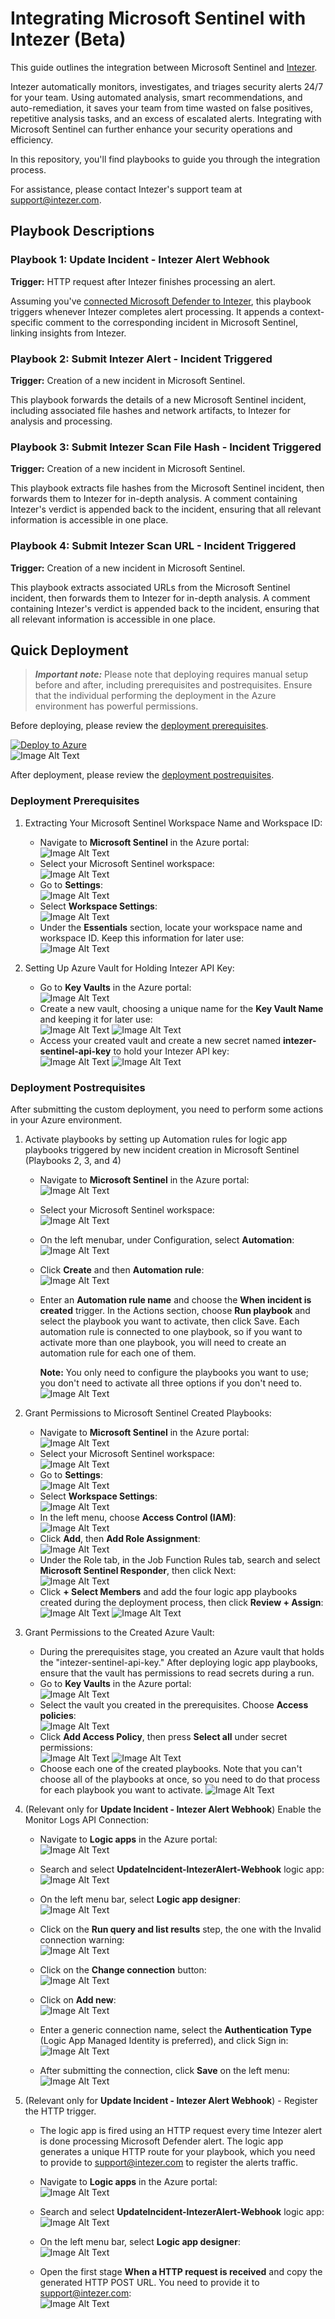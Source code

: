 # Integrating Microsoft Sentinel with Intezer (Beta)

This guide outlines the integration between Microsoft Sentinel and [Intezer](https://intezer.com/). 

Intezer automatically monitors, investigates, and triages security alerts 24/7 for your team. Using automated analysis, smart recommendations, and auto-remediation, it saves your team from time wasted on false positives, repetitive analysis tasks, and an excess of escalated alerts. Integrating with Microsoft Sentinel can further enhance your security operations and efficiency.

In this repository, you'll find playbooks to guide you through the integration process.

For assistance, please contact Intezer's support team at [support@intezer.com](mailto:support@intezer.com).

## Playbook Descriptions

### Playbook 1: Update Incident - Intezer Alert Webhook
**Trigger:** HTTP request after Intezer finishes processing an alert.

Assuming you've [connected Microsoft Defender to Intezer](https://support.intezer.com/hc/en-us/articles/7431169050652), this playbook triggers whenever Intezer completes alert processing. It appends a context-specific comment to the corresponding incident in Microsoft Sentinel, linking insights from Intezer.

### Playbook 2: Submit Intezer Alert - Incident Triggered
**Trigger:** Creation of a new incident in Microsoft Sentinel.

This playbook forwards the details of a new Microsoft Sentinel incident, including associated file hashes and network artifacts, to Intezer for analysis and processing.

### Playbook 3: Submit Intezer Scan File Hash - Incident Triggered
**Trigger:** Creation of a new incident in Microsoft Sentinel.

This playbook extracts file hashes from the Microsoft Sentinel incident, then forwards them to Intezer for in-depth analysis. A comment containing Intezer's verdict is appended back to the incident, ensuring that all relevant information is accessible in one place.

### Playbook 4: Submit Intezer Scan URL - Incident Triggered
**Trigger:** Creation of a new incident in Microsoft Sentinel.

This playbook extracts associated URLs from the Microsoft Sentinel incident, then forwards them to Intezer for in-depth analysis. A comment containing Intezer's verdict is appended back to the incident, ensuring that all relevant information is accessible in one place.

## Quick Deployment
> **_Important note:_**  Please note that deploying requires manual setup before and after, including prerequisites and postrequisites. Ensure that the individual performing the deployment in the Azure environment has powerful permissions.

Before deploying, please review the [deployment prerequisites](#deployment-prerequisites).

[![Deploy to Azure](https://aka.ms/deploytoazurebutton)](https://portal.azure.com/#create/Microsoft.Template/uri/https%3A%2F%2Fraw.githubusercontent.com%2Fintezer%2Fmicrosoft-sentinel-integration%2Fmain%2Fplaybooks%2Fazuredeploy.json)
<br/>
![Image Alt Text](.github/assets/images/sentinel-11.png)

After deployment, please review the [deployment postrequisites](#deployment-postrequisites).

### Deployment Prerequisites
1. Extracting Your Microsoft Sentinel Workspace Name and Workspace ID:
   - Navigate to **Microsoft Sentinel** in the Azure portal:  
     ![Image Alt Text](.github/assets/images/sentinel-1.png)
   - Select your Microsoft Sentinel workspace:  
     ![Image Alt Text](.github/assets/images/sentinel-2.png)
   - Go to **Settings**:  
     ![Image Alt Text](.github/assets/images/sentinel-3.png)
   - Select **Workspace Settings**:  
     ![Image Alt Text](.github/assets/images/sentinel-4.png)
   - Under the **Essentials** section, locate your workspace name and workspace ID. Keep this information for later use:  
     ![Image Alt Text](.github/assets/images/sentinel-5.png)

2. Setting Up Azure Vault for Holding Intezer API Key:
   - Go to **Key Vaults** in the Azure portal:  
     ![Image Alt Text](.github/assets/images/sentinel-6.png)
   - Create a new vault, choosing a unique name for the **Key Vault Name** and keeping it for later use:  
     ![Image Alt Text](.github/assets/images/sentinel-32.png)
     ![Image Alt Text](.github/assets/images/sentinel-33.png)
   - Access your created vault and create a new secret named **intezer-sentinel-api-key** to hold your Intezer API key:  
     ![Image Alt Text](.github/assets/images/sentinel-9.png)
     ![Image Alt Text](.github/assets/images/sentinel-10.png)

### Deployment Postrequisites
After submitting the custom deployment, you need to perform some actions in your Azure environment.

1. Activate playbooks by setting up Automation rules for logic app playbooks triggered by new incident creation in Microsoft Sentinel (Playbooks 2, 3, and 4)
   - Navigate to **Microsoft Sentinel** in the Azure portal:  
     ![Image Alt Text](.github/assets/images/sentinel-1.png)
   - Select your Microsoft Sentinel workspace:  
     ![Image Alt Text](.github/assets/images/sentinel-2.png)
   - On the left menubar, under Configuration, select **Automation**:<br/>
   ![Image Alt Text](.github/assets/images/sentinel-29.png)

   - Click **Create** and then **Automation rule**:<br/>
   ![Image Alt Text](.github/assets/images/sentinel-30.png)

   - Enter an **Automation rule name** and choose the **When incident is created** trigger. In the Actions section, choose **Run playbook** and select the playbook you want to activate, then click Save. Each automation rule is connected to one playbook, so if you want to activate more than one playbook, you will need to create an automation rule for each one of them.
   
      **Note:** You only need to configure the playbooks you want to use; you don't need to activate all three options if you don't need to.
   ![Image Alt Text](.github/assets/images/sentinel-31.png)

2. Grant Permissions to Microsoft Sentinel Created Playbooks:
   - Navigate to **Microsoft Sentinel** in the Azure portal:  
     ![Image Alt Text](.github/assets/images/sentinel-1.png)
   - Select your Microsoft Sentinel workspace:  
     ![Image Alt Text](.github/assets/images/sentinel-2.png)
   - Go to **Settings**:  
     ![Image Alt Text](.github/assets/images/sentinel-3.png)
   - Select **Workspace Settings**:  
     ![Image Alt Text](.github/assets/images/sentinel-4.png)
   - In the left menu, choose **Access Control (IAM)**:  
     ![Image Alt Text](.github/assets/images/sentinel-12.png)
   - Click **Add**, then **Add Role Assignment**:  
     ![Image Alt Text](.github/assets/images/sentinel-13.png)
   - Under the Role tab, in the Job Function Rules tab, search and select **Microsoft Sentinel Responder**, then click Next:  
     ![Image Alt Text](.github/assets/images/sentinel-14.png)
   - Click **+ Select Members** and add the four logic app playbooks created during the deployment process, then click **Review + Assign**:  
     ![Image Alt Text](.github/assets/images/sentinel-15.png)
     ![Image Alt Text](.github/assets/images/sentinel-16.png)

3. Grant Permissions to the Created Azure Vault:
   - During the prerequisites stage, you created an Azure vault that holds the "intezer-sentinel-api-key." After deploying logic app playbooks, ensure that the vault has permissions to read secrets during a run.
   - Go to **Key Vaults** in the Azure portal:  
     ![Image Alt Text](.github/assets/images/sentinel-6.png)
   - Select the vault you created in the prerequisites. Choose **Access policies**:  
     ![Image Alt Text](.github/assets/images/sentinel-34.png)
   - Click **Add Access Policy**, then press **Select all** under secret permissions:  
     ![Image Alt Text](.github/assets/images/sentinel-37.png)
     ![Image Alt Text](.github/assets/images/sentinel-35.png)
    - Choose each one of the created playbooks. Note that you can't choose all of the playbooks at once, so you need to do that process for each playbook you want to activate.
    ![Image Alt Text](.github/assets/images/sentinel-36.png)

4. (Relevant only for **Update Incident - Intezer Alert Webhook**) Enable the Monitor Logs API Connection:
   - Navigate to **Logic apps** in the Azure portal:  
     ![Image Alt Text](.github/assets/images/sentinel-25.png)

   - Search and select **UpdateIncident-IntezerAlert-Webhook** logic app:<br/>
     ![Image Alt Text](.github/assets/images/sentinel-26.png)

    - On the left menu bar, select **Logic app designer**:<br/>
     ![Image Alt Text](.github/assets/images/sentinel-27.png)

    - Click on the **Run query and list results** step, the one with the Invalid connection warning:<br/>
    ![Image Alt Text](.github/assets/images/sentinel-38.png)

    - Click on the **Change connection** button:<br/>
    ![Image Alt Text](.github/assets/images/sentinel-38-1.png)

    - Click on **Add new**:<br/>
    ![Image Alt Text](.github/assets/images/sentinel-39.png)

    - Enter a generic connection name, select the **Authentication Type** (Logic App Managed Identity is preferred), and click Sign in:<br/>
    ![Image Alt Text](.github/assets/images/sentinel-40.png)

    - After submitting the connection, click **Save** on the left menu:<br/>
    ![Image Alt Text](.github/assets/images/sentinel-41.png)

5. (Relevant only for **Update Incident - Intezer Alert Webhook**) - Register the HTTP trigger.
    - The logic app is fired using an HTTP request every time Intezer alert is done processing Microsoft Defender alert.
    The logic app generates a unique HTTP route for your playbook, which you need to provide to support@intezer.com to register the alerts traffic.

   - Navigate to **Logic apps** in the Azure portal:  
     ![Image Alt Text](.github/assets/images/sentinel-25.png)

   - Search and select **UpdateIncident-IntezerAlert-Webhook** logic app:<br/>
     ![Image Alt Text](.github/assets/images/sentinel-26.png)

    - On the left menu bar, select **Logic app designer**:<br/>
     ![Image Alt Text](.github/assets/images/sentinel-27.png)

    - Open the first stage **When a HTTP request is received** and copy the generated HTTP POST URL. You need to provide it to support@intezer.com:<br/>
     ![Image Alt Text](.github/assets/images/sentinel-28.png)

